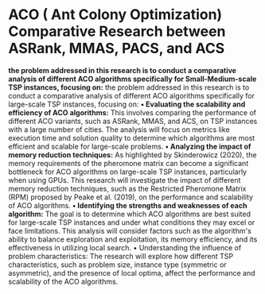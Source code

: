 # ACO ( Ant Colony Optimization) Comparative Research between ASRank, MMAS, PACS, and ACS   

 **the problem addressed in this research is to conduct a comparative analysis of different ACO algorithms specifically for Small-Medium-scale TSP instances, focusing on:**
 the problem addressed in this research is to conduct a comparative analysis of different ACO algorithms specifically for large-scale TSP instances, focusing on:
**•	Evaluating the scalability and efficiency of ACO algorithms:**
This involves comparing the performance of different ACO variants, such as ASRank, MMAS, and ACS, on TSP instances with a large number of cities. The analysis will focus on metrics like execution time and solution quality to determine which algorithms are most efficient and scalable for large-scale problems.
**•	Analyzing the impact of memory reduction techniques:**
As highlighted by Skinderowicz (2020), the memory requirements of the pheromone matrix can become a significant bottleneck for ACO algorithms on large-scale TSP instances, particularly when using GPUs. This research will investigate the impact of different memory reduction techniques, such as the Restricted Pheromone Matrix (RPM) proposed by Peake et al. (2019), on the performance and scalability of ACO algorithms.
**•	Identifying the strengths and weaknesses of each algorithm:**
The goal is to determine which ACO algorithms are best suited for large-scale TSP instances and under what conditions they may excel or face limitations. This analysis will consider factors such as the algorithm's ability to balance exploration and exploitation, its memory efficiency, and its effectiveness in utilizing local search.
•	Understanding the influence of problem characteristics: The research will explore how different TSP characteristics, such as problem size, instance type (symmetric or asymmetric), and the presence of local optima, affect the performance and scalability of the ACO algorithms.
